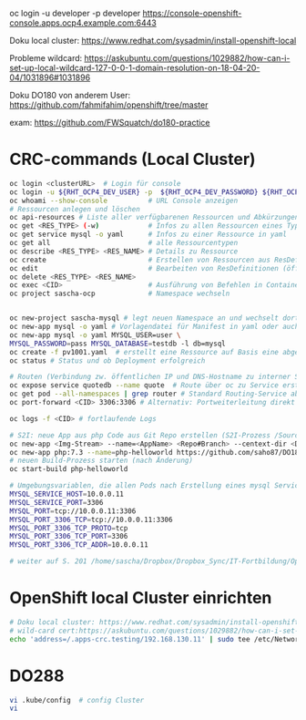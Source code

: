 oc login -u developer -p developer https://console-openshift-console.apps.ocp4.example.com:6443

Doku local cluster: 
https://www.redhat.com/sysadmin/install-openshift-local

Probleme wildcard: 
https://askubuntu.com/questions/1029882/how-can-i-set-up-local-wildcard-127-0-0-1-domain-resolution-on-18-04-20-04/1031896#1031896

Doku DO180 von anderem User:
https://github.com/fahmifahim/openshift/tree/master

exam: https://github.com/FWSquatch/do180-practice
# CRC-commands (Local Cluster)
```bash
oc login <clusterURL>  # Login für console
oc login -u ${RHT_OCP4_DEV_USER} -p  ${RHT_OCP4_DEV_PASSWORD} ${RHT_OCP4_MASTER_API}
oc whoami --show-console          # URL Console anzeigen
# Ressourcen anlegen und löschen
oc api-resources # Liste aller verfügbarenen Ressourcen und Abkürzungen
oc get <RES_TYPE> (-w)            # Infos zu allen Ressourcen eines Typs (w überwacht)
oc get service mysql -o yaml      # Infos zu einer Ressource in yaml
oc get all                        # alle Ressourcentypen
oc describe <RES_TYPE> <RES_NAME> # Details zu Ressource
oc create                         # Erstellen von Ressourcen aus ResDefinitionen
oc edit                           # Bearbeiten von ResDefinitionen (öffnen vi)
oc delete <RES_TYPE> <RES_NAME>
oc exec <CID>                     # Ausführung von Befehlen in Container
oc project sascha-ocp             # Namespace wechseln


oc new-project sascha-mysql # legt neuen Namespace an und wechselt dorthin
oc new-app mysql -o yaml # Vorlagendatei für Manifest in yaml oder auch json
oc new-app mysql -o yaml MYSQL_USER=user \         
MYSQL_PASSWORD=pass MYSQL_DATABASE=testdb -l db=mysql
oc create -f pv1001.yaml  # erstellt eine Ressource auf Basis eine abgelegten yaml
oc status # Status und ob Deployment erfolgreich

# Routen (Verbindung zw. öffentlichen IP und DNS-Hostname zu interner Service-IP)
oc expose service quotedb --name quote  # Route über oc zu Service erstellen
oc get pod --all-namespaces | grep router # Standard Routing-Service abrufen
oc port-forward <CID> 3306:3306 # Alternativ: Portweiterleitung direkt in Pod

oc logs -f <CID> # fortlaufende Logs

# S2I: neue App aus php Code aus Git Repo erstellen (S2I-Prozess /Source-to-Image) Branch ist s2i
oc new-app <Img-Stream> --name=<AppName> <Repo#Branch> --centext-dir <Dir>
oc new-app php:7.3 --name=php-helloworld https://github.com/saho87/DO180-apps#s2i --context-dir php-helloworld
# neuen Build-Prozess starten (nach Änderung)
oc start-build php-helloworld

# Umgebungsvariablen, die allen Pods nach Erstellung eines mysql Services zur Verfügung stehen:
MYSQL_SERVICE_HOST=10.0.0.11
MYSQL_SERVICE_PORT=3306
MYSQL_PORT=tcp://10.0.0.11:3306
MYSQL_PORT_3306_TCP=tcp://10.0.0.11:3306
MYSQL_PORT_3306_TCP_PROTO=tcp
MYSQL_PORT_3306_TCP_PORT=3306
MYSQL_PORT_3306_TCP_ADDR=10.0.0.11

# weiter auf S. 201 /home/sascha/Dropbox/Dropbox_Sync/IT-Fortbildung/OpenShift/do180-4.10-student-guide.pdf

```
# OpenShift local Cluster einrichten
```bash
# Doku local cluster: https://www.redhat.com/sysadmin/install-openshift-local
# wild-card cert:https://askubuntu.com/questions/1029882/how-can-i-set-up-local-wildcard-127-0-0-1-domain-resolution-on-18-04-20-04/1031896#1031896
echo 'address=/.apps-crc.testing/192.168.130.11' | sudo tee /etc/NetworkManager/dnsmasq.d/apps-crc.testing-wildcard.conf

```

# DO288
```bash
vi .kube/config  # config Cluster
vi
```
